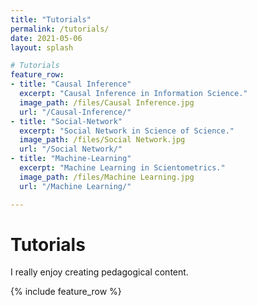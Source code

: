 ```yaml
---
title: "Tutorials"
permalink: /tutorials/
date: 2021-05-06
layout: splash

# Tutorials
feature_row:
- title: "Causal Inference"
  excerpt: "Causal Inference in Information Science."
  image_path: /files/Causal Inference.jpg
  url: "/Causal-Inference/"
- title: "Social-Network"
  excerpt: "Social Network in Science of Science."
  image_path: /files/Social Network.jpg
  url: "/Social Network/"
- title: "Machine-Learning"
  excerpt: "Machine Learning in Scientometrics."
  image_path: /files/Machine Learning.jpg
  url: "/Machine Learning/"

---
```

# Tutorials 

I really enjoy creating pedagogical content.

{% include feature_row %}


